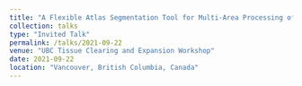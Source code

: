 ```yaml
---
title: "A Flexible Atlas Segmentation Tool for Multi-Area Processing of Biological Images."
collection: talks
type: "Invited Talk"
permalink: /talks/2021-09-22
venue: "UBC Tissue Clearing and Expansion Workshop"
date: 2021-09-22
location: "Vancouver, British Columbia, Canada"
---
```

